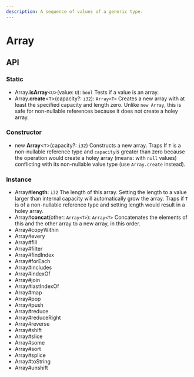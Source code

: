 ```yaml
---
description: A sequence of values of a generic type.
---
```


# Array

## API

### Static

* Array.**isArray**&lt;`U`&gt;\(value: `U`\): `bool` Tests if a value is an array.
* Array.**create**&lt;`T`&gt;\(capacity?: `i32`\): `Array<T>` Creates a new array with at least the specified capacity and length zero. Unlike `new Array`, this is safe for non-nullable references because it does not create a holey array.

### Constructor

* new **Array**&lt;`T`&gt;\(capacity?: `i32`\) Constructs a new array. Traps If `T` is a non-nullable reference type and `capacity`is greater than zero because the operation would create a holey array \(means: with `null` values\) conflicting with its non-nullable value type \(use `Array.create` instead\).

### Instance

* Array\#**length**: `i32` The length of this array. Setting the length to a value larger than internal capacity will automatically grow the array. Traps if `T` is of a non-nullable reference type and setting length would result in a holey array.
* Array\#**concat**\(other: `Array<T>`\): `Array<T>` Concatenates the elements of this and the other array to a new array, in this order.
* Array\#copyWithin
* Array\#every
* Array\#fill
* Array\#filter
* Array\#findIndex
* Array\#forEach
* Array\#includes
* Array\#indexOf
* Array\#join
* Array\#lastIndexOf
* Array\#map
* Array\#pop
* Array\#push
* Array\#reduce
* Array\#reduceRight
* Array\#reverse
* Array\#shift
* Array\#slice
* Array\#some
* Array\#sort
* Array\#splice
* Array\#toString
* Array\#unshift


